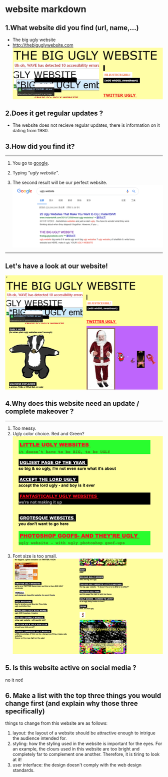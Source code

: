 # website markdown

## 1.What website did you find (url, name,...) 
* The big ugly website
* http://thebiguglywebsite.com
![Big ugly website screenshot](screenshot.png) 




## 2.Does it get regular updates ?
 *  The website does not recieve regular updates, there is information on it dating from 1980.

## 3.How did you find it?
---

1. You go to [google](http://www.google.com).

1. Typing  *"ugly website"*.
1. The second result will be our perfect website.
![googleimg](2.png)
---
Let's have a look at our website! 
---

![websitepic1](1.png)

## 4.Why does this website need an update / complete makeover ?
---
1. Too messy.
1. Ugly color choice. 
Red and Green?
![websitepic2](4.png)
1. Font size is too small.
![websitepic2](3.png)

## 5. Is this website active on social media ?
  no it not!
## 6. Make a list with the top three things you would change first (and explain why those three specifically)
things to change from this website are as follows:
1. layout: the layout of a website should be attractive enough to intrigue the audience intended for.
2. styling: how the styling used in the website is important for the eyes. For an example, the clours used in this website are too bright and completely far to complement one another. Therefore, it is tiring to look at it!
3. user interface: the design doesn't comply with the web design standards.
